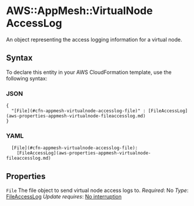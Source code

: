 # AWS::AppMesh::VirtualNode AccessLog<a name="aws-properties-appmesh-virtualnode-accesslog"></a>

An object representing the access logging information for a virtual node\.

## Syntax<a name="aws-properties-appmesh-virtualnode-accesslog-syntax"></a>

To declare this entity in your AWS CloudFormation template, use the following syntax:

### JSON<a name="aws-properties-appmesh-virtualnode-accesslog-syntax.json"></a>

```
{
  "[File](#cfn-appmesh-virtualnode-accesslog-file)" : [FileAccessLog](aws-properties-appmesh-virtualnode-fileaccesslog.md)
}
```

### YAML<a name="aws-properties-appmesh-virtualnode-accesslog-syntax.yaml"></a>

```
  [File](#cfn-appmesh-virtualnode-accesslog-file):
    [FileAccessLog](aws-properties-appmesh-virtualnode-fileaccesslog.md)
```

## Properties<a name="aws-properties-appmesh-virtualnode-accesslog-properties"></a>

`File`  <a name="cfn-appmesh-virtualnode-accesslog-file"></a>
The file object to send virtual node access logs to\.
*Required*: No
*Type*: [FileAccessLog](aws-properties-appmesh-virtualnode-fileaccesslog.md)
*Update requires*: [No interruption](https://docs.aws.amazon.com/AWSCloudFormation/latest/UserGuide/using-cfn-updating-stacks-update-behaviors.html#update-no-interrupt)
